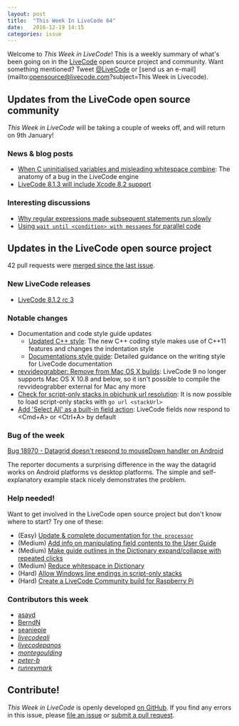 ```yaml
---
layout: post
title:  "This Week In LiveCode 64"
date:   2016-12-19 14:15
categories: issue
---
```


Welcome to *This Week in LiveCode*!  This is a weekly summary of what's been
going on in the [LiveCode](https://livecode.com/) open source project and
community.  Want something mentioned?  Tweet
[@LiveCode](https://twitter.com/LiveCode) or
[send us an e-mail](mailto:opensource@livecode.com?subject=This Week in Livecode).

## Updates from the LiveCode open source community

*This Week in LiveCode* will be taking a couple of weeks off, and will return
on 9th January!

### News & blog posts

- [When C uninitialised variables and misleading whitespace combine](http://blog.peter-b.co.uk/2016/12/when-uninitialised-variables-whitespace-combine.html): The anatomy of a bug in the LiveCode engine
- [LiveCode 8.1.3 will include Xcode 8.2 support](https://www.mail-archive.com/use-livecode@lists.runrev.com/msg81061.html)

### Interesting discussions

- [Why regular expressions made subsequent statements run slowly](http://forums.livecode.com/viewtopic.php?f=104&t=28513)
- [Using `wait until <condition> with messages` for parallel code](https://www.facebook.com/groups/livecodeusers/permalink/1209310985774416/)

## Updates in the LiveCode open source project

42 pull requests were [merged since the last issue](https://github.com/search?utf8=✓&q=org%3Alivecode+is%3Apublic+is%3Apr+is%3Amerged+merged%3A2016-12-12..2016-12-18&type=Issues&ref=searchresults).

### New LiveCode releases

- [LiveCode 8.1.2 rc 3](https://downloads.livecode.com/livecode/8_1_2)

### Notable changes

- Documentation and code style guide updates
  - [Updated C++ style](https://github.com/livecode/livecode/pull/4991): The
    new C++ coding style makes use of C++11 features and changes the
    indentation style
  - [Documentations style guide](https://github.com/livecode/livecode/pull/3521):
    Detailed guidance on the writing style for LiveCode documentation
- [revvideograbber: Remove from Mac OS X builds](https://github.com/livecode/livecode/pull/4999):
  LiveCode 9 no longer supports Mac OS X 10.8 and below, so it isn't possible
  to compile the revvideograbber external for Mac any more
- [Check for script-only stacks in objchunk url resolution](https://github.com/livecode/livecode/pull/4998):
  It is now possible to load script-only stacks with `go url <stackUrl>`
- [Add 'Select All' as a built-in field action](https://github.com/livecode/livecode/pull/4963):
  LiveCode fields now respond to &lt;Cmd+A&gt; or &lt;Ctrl+A&gt; by default

### Bug of the week

[Bug 18970 - Datagrid doesn't respond to mouseDown handler on Android](http://quality.livecode.com/show_bug.cgi?id=18970)

The reporter documents a surprising difference in the way the datagrid works on
Android platforms vs desktop platforms.  The simple and self-explanatory
example stack nicely demonstrates the problem.

### Help needed!

Want to get involved in the LiveCode open source project but don't know where
to start?  Try one of these:

- (Easy) [Update & complete documentation for `the processor`](http://quality.livecode.com/show_bug.cgi?id=17974)
- (Medium) [Add info on manipulating field contents to the User Guide](http://quality.livecode.com/show_bug.cgi?id=18990)
- (Medium) [Make guide outlines in the Dictionary expand/collapse with repeated clicks](http://quality.livecode.com/show_bug.cgi?id=18184)
- (Medium) [Reduce whitespace in Dictionary](http://quality.livecode.com/show_bug.cgi?id=18278)
- (Hard) [Allow Windows line endings in script-only stacks](http://quality.livecode.com/show_bug.cgi?id=17810)
- (Hard) [Create a LiveCode Community build for Raspberry Pi](http://forums.livecode.com/viewtopic.php?f=76&t=27912)

### Contributors this week

- [asayd](https://github.com/asayd)
- [BerndN](https://github.com/BerndN)
- [seaniepie](https://github.com/seaniepie)
- *[livecodeali](https://github.com/livecodeali)*
- *[livecodepanos](https://github.com/livecodepanos)*
- *[montegoulding](https://github.com/montegoulding)*
- *[peter-b](https://github.com/peter-b)*
- *[runrevmark](https://github.com/runrevmark)*

<!---
## Upcoming events
-->

## Contribute!

*This Week in LiveCode* is openly developed
[on GitHub](https://github.com/livecode/this-week-in-livecode).
If you find any errors in this issue, please
[file an issue](https://github.com/livecode/this-week-in-livecode/issues) or
[submit a pull request](https://github.com/livecode/this-week-in-livecode/pulls).
